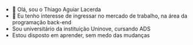 - 👋 Olá, sou o Thiago Aguiar Lacerda
- 👀 Eu tenho interesse de ingressar no mercado de trabalho, na área da programação back-end
- Sou universitário da instituição Uninove, cursando ADS
- Estou disposto em aprender, sem medo das mudanças 

<!---
Thiagolacerda33/Thiagolacerda33 is a ✨ special ✨ repository because its `README.md` (this file) appears on your GitHub profile.
You can click the Preview link to take a look at your changes.
--->
